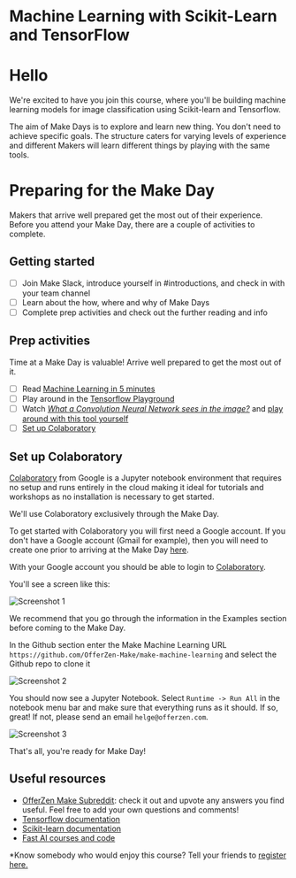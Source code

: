 # Machine Learning with Scikit-Learn and TensorFlow

# Hello

We're excited to have you join this course, where you'll be building machine learning models for image classification using Scikit-learn and Tensorflow.

The aim of Make Days is to explore and learn new thing. You don't need to achieve specific goals. The structure caters for varying levels of experience and different Makers will learn different things by playing with the same tools.

# Preparing for the Make Day
Makers that arrive well prepared get the most out of their experience. Before you attend your Make Day, there are a couple of activities to complete.

## Getting started

- [ ] Join Make Slack, introduce yourself in #introductions, and check in with your team channel
- [ ]  Learn about the how, where and why of Make Days
- [ ]   Complete prep activities and check out the further reading and info

## Prep activities

Time at a Make Day is valuable! Arrive well prepared to get the most out of it.

- [ ] Read [Machine Learning in 5 minutes](https://medium.com/@vashkelis/machine-learning-in-5-minutes-9a6cce23ce7e)
- [ ] Play around in the [Tensorflow Playground](https://playground.tensorflow.org)
- [ ] Watch [*What a Convolution Neural Network sees in the image?*](https://www.youtube.com/watch?v=0pnaB7ptu50) and [play around with this tool yourself](http://www.cs.cmu.edu/~aharley/vis/conv/)
- [ ] [Set up Colaboratory](#set-up-colaboratory)

## Set up Colaboratory

[Colaboratory](https://colab.research.google.com) from Google is a Jupyter notebook environment that requires no setup and runs entirely in the cloud making it ideal for tutorials and workshops as no installation is necessary to get started.

We'll use Colaboratory exclusively through the Make Day. 

To get started with Colaboratory you will first need a Google account. If you don't have a Google account (Gmail for example), then you will need to create one prior to arriving at the Make Day [here](https://accounts.google.com/SignUp?hl=en).

With your Google account you should be able to login to [Colaboratory](https://colab.research.google.com).

You'll see a screen like this:

![Screenshot 1](./screen_shot_1.png)

We recommend that you go through the information in the Examples section before coming to the Make Day.

In the Github section enter the Make Machine Learning URL `https://github.com/OfferZen-Make/make-machine-learning` and select the Github repo to clone it

![Screenshot 2](./screen_shot_2.png)

You should now see a Jupyter Notebook. Select `Runtime -> Run All` in the notebook menu bar and make sure that everything runs as it should. If so, great! If not, please send an email `helge@offerzen.com`.

![Screenshot 3](./screen_shot_3.png)

That's all, you're ready for Make Day!

## Useful resources
- [OfferZen Make Subreddit](https://www.reddit.com/r/offerzenmake): check it out and upvote any answers you find useful. Feel free to add your own questions and comments!
- [Tensorflow documentation](https://www.tensorflow.org/api_docs/)
- [Scikit-learn documentation](http://scikit-learn.org/stable/documentation.html)
- [Fast AI courses and code](https://www.fast.ai/)

*Know somebody who would enjoy this course? Tell your friends to [register here.](https://docs.google.com/forms/d/e/1FAIpQLSd9T-N8K519J89ohbLSZ17OebjLrwRhy9hXnSDRcPXEDM0dEQ/viewform?usp=sf_link)




